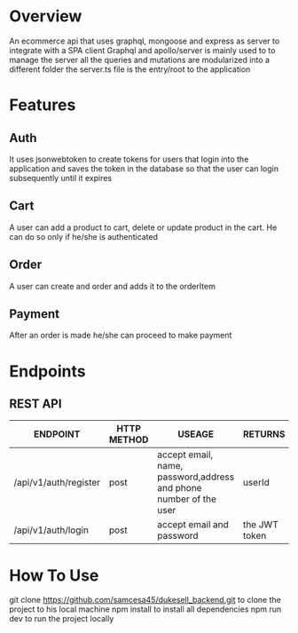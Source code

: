 # Overview
An ecommerce api that uses graphql, mongoose and express as server to integrate with a SPA client
Graphql and apollo/server is mainly used to to manage the server all the queries and mutations are modularized into a different folder
the server.ts file is the entry/root to the application
# Features
## Auth
It uses jsonwebtoken to create tokens for users that login into the application and saves the token in the database so that the user can login subsequently until it expires
## Cart
A user can add a product to cart, delete or update product in the cart. He can do so only if he/she is authenticated
## Order
A user can create and order and adds it to the orderItem
## Payment
After an order is made he/she can proceed to make payment

# Endpoints
## REST API


| ENDPOINT  | HTTP METHOD | USEAGE | RETURNS
| ------------- | ------------- | ------------- | ------------- |  
| /api/v1/auth/register  | post  | accept email, name, password,address and phone number of the user | userId
| /api/v1/auth/login | post | accept email and password | the JWT token



# How To Use
git clone https://github.com/samcesa45/dukesell_backend.git to clone the project to his local machine
npm install to install all dependencies
npm run dev to run the project locally
